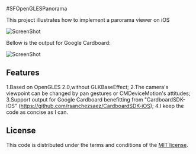 #SFOpenGLESPanorama


This project illustrates how to implement a parorama viewer on iOS

![ScreenShot](https://raw.github.com/JagieChen/SFOpenGLESPanorama/master/s1.png)

Bellow is the output for Google Cardboard:

![ScreenShot](https://raw.github.com/JagieChen/SFFishEyeEffect/master/s2.jpg)

## Features

1.Based on OpenGLES 2.0,without GLKBaseEffect;
2.The camera's viewpoint can be changed by pan gestures or CMDeviceMotion's attitudes;
3.Support output for Google Cardboard benefitting from "CardboardSDK-iOS" (https://github.com/rsanchezsaez/CardboardSDK-iOS);
4.I keep the code as concise as I can.

## License

This code is distributed under the terms and conditions of the [MIT license](LICENSE).

    
    
    